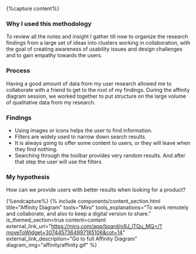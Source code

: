 {%capture content%}
### Why I used this methodology

To review all the notes and insight I gather till now to organize the research findings from a large set of ideas into clusters working in collaboration, with the goal of creating awareness of usability issues and design challenges and to gain empathy towards the users. 

### Process
Having a good amount of data from my user research allowed me to collaborate with a friend to get to the root of my findings. During the affinity diagram session, we worked together to put structure on the large volume of qualitative data from my research.
### Findings
* Using images or icons helps the user to find information. 
* Filters are widely used to narrow down search results. 
* It is always going to offer some content to users, or they
will leave when they find nothing. 
* Searching through the toolbar provides very random
results. And after that step the user will use the filters

### My hypothesis
How can we provide users with better results when looking for a product?

{%endcapture%}
{%
include components/content_section.html
title="Affinity Diagram"
tools="Miro"
tools_explanations="To work remotely and collaborate, and also to keep a digital version to share."
is_themed_section=true
content=content
external_link_uri="https://miro.com/app/board/o9J_lTQu_MQ=/?moveToWidget=3074457364997185106&cot=14"
external_link_description="Go to full Affinity Diagram"
diagram_img="affinity/affinity.gif"
%}
